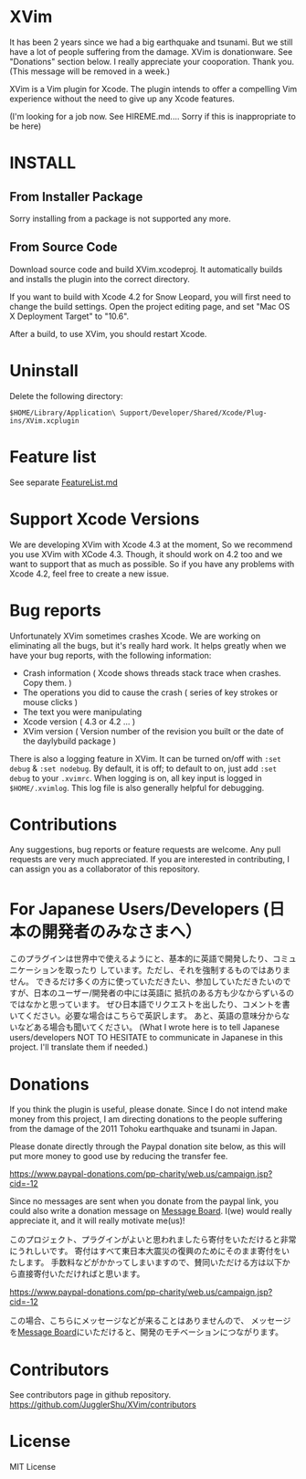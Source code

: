 XVim
=======

It has been 2 years since we had a big earthquake and tsunami. But we still have a lot of people suffering from the damage.
XVim is donationware. See "Donations" section below. I really appreciate your cooporation. Thank you.
(This message will be removed in a week.)

XVim is a Vim plugin for Xcode. The plugin intends to offer a compelling Vim experience without the need to give up any Xcode features.

(I'm looking for a job now. See HIREME.md.... Sorry if this is inappropriate to be here)

INSTALL
=======

From Installer Package
--------

Sorry installing from a package is not supported any more.


From Source Code
-----------------

Download source code and build XVim.xcodeproj. 
It automatically builds and installs the plugin into the correct directory.

If you want to build with Xcode 4.2 for Snow Leopard, you will first need to change the build settings.
Open the project editing page, and set "Mac OS X Deployment Target" to "10.6".

After a build, to use XVim, you should restart Xcode.

Uninstall
=============
Delete the following directory:

    $HOME/Library/Application\ Support/Developer/Shared/Xcode/Plug-ins/XVim.xcplugin

Feature list
=============
See separate [FeatureList.md](https://github.com/JugglerShu/XVim/blob/master/Documents/Users/FeatureList.md)

Support Xcode Versions
=============
We are developing XVim with Xcode 4.3 at the moment, So we recommend you use XVim with XCode 4.3. 
Though, it should work on 4.2 too and we want to support that as much as possible.
So if you have any problems with Xcode 4.2, feel free to create a new issue.

Bug reports
=============
Unfortunately XVim sometimes crashes Xcode. We are working on eliminating all the bugs, but it's really hard work.
It helps greatly when we have your bug reports, with the following information:
 * Crash information ( Xcode shows threads stack trace when crashes. Copy them. )
 * The operations you did to cause the crash ( series of key strokes or mouse clicks )
 * The text you were manipulating
 * Xcode version ( 4.3 or 4.2 ... )
 * XVim version ( Version number of the revision you built or the date of the daylybuild package )

There is also a logging feature in XVim. It can be turned on/off with `:set debug` & `:set nodebug`.
By default, it is off; to default to on, just add `:set debug` to your `.xvimrc`.
When logging is on, all key input is logged in `$HOME/.xvimlog`.
This log file is also generally helpful for debugging.

Contributions
=============
Any suggestions, bug reports or feature requests are welcome.
Any pull requests are very much appreciated.
If you are interested in contributing, I can assign you as a collaborator of this repository.

For Japanese Users/Developers (日本の開発者のみなさまへ）
==================================================
このプラグインは世界中で使えるようにと、基本的に英語で開発したり、コミュニケーションを取ったり
しています。ただし、それを強制するものではありません。
できるだけ多くの方に使っていただきたい、参加していただきたいのですが、日本のユーザー/開発者の中には英語に
抵抗のある方も少なからずいるのではなかと思っています。
ぜひ日本語でリクエストを出したり、コメントを書いてください。必要な場合はこちらで英訳します。
あと、英語の意味分からないなどある場合も聞いてください。
(What I wrote here is to tell Japanese users/developers NOT TO HESITATE to communicate in Japanese in this project. I'll translate them if needed.)

Donations
===========
If you think the plugin is useful, please donate.
Since I do not intend make money from this project, I am directing donations
to the people suffering from the damage of the 2011 Tohoku earthquake and tsunami in Japan.

Please donate directly through the Paypal donation site below, as
this will put more money to good use by reducing the transfer fee.

https://www.paypal-donations.com/pp-charity/web.us/campaign.jsp?cid=-12

Since no messages are sent when you donate from the paypal link, you could also write a donation message on
[Message Board]( https://github.com/JugglerShu/XVim/wiki/Donation-messages-to-XVim ).
I(we) would really appreciate it, and it will really motivate me(us)!

このプロジェクト、プラグインがよいと思われましたら寄付をいただけると非常にうれしいです。
寄付はすべて東日本大震災の復興のためにそのまま寄付をいたします。
手数料などがかかってしまいますので、賛同いただける方は以下から直接寄付いただければと思います。

https://www.paypal-donations.com/pp-charity/web.us/campaign.jsp?cid=-12

この場合、こちらにメッセージなどが来ることはありませんので、
メッセージを[Message Board]( https://github.com/JugglerShu/XVim/wiki/Donation-messages-to-XVim )にいただけると、開発のモチベーションにつながります。

Contributors
============
See contributors page in github repository.
https://github.com/JugglerShu/XVim/contributors

License
============
MIT License

